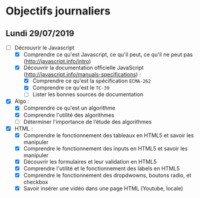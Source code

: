 # Objectifs journaliers

## Lundi 29/07/2019


* [ ] Décrouvrir le Javascript
  * [X] Comprendre ce qu'est Javascript, ce qu'il peut, ce qu'il ne peut pas (http://javascript.info/intro)
  * [X] Découvrir la documentation officielle JavaScript (http://javascript.info/manuals-specifications) : 
    * [X] Comprendre ce qu'est la spécification `ECMA-262`
    * [X] Comprendre ce qu'est le `TC-39`
    * [ ] Lister les bonnes sources de documentation

* [X] Algo : 
  * [X] Comprendre ce qu'est un algorithme
  * [X] Comprendre l'utilité des algorithmes
  *[ ] Déterminer l'importance de l’étude des algorithmes

* [X] HTML :
  * [X] Comprendre le fonctionnement des tableaux en HTML5 et savoir les manipuler
  * [X] Comprendre le fonctionnement des inputs en HTML5 et savoir les manipuler
  * [X] Découvrir les formulaires et leur validation en HTML5
  * [X] Comprendre l'utilité et le fonctionnement des labels en HTML5
  * [X] Comprendre le fonctionnement des dropdwowns, boutons radio, et checkbox
  * [X] Savoir insérer une vidéo dans une page HTML (Youtube, locale)
